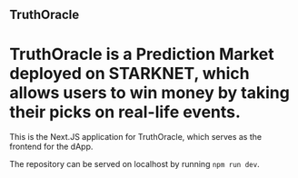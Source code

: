 ## TruthOracle

# TruthOracle is a Prediction Market deployed on STARKNET, which allows users to win money by taking their picks on real-life events.

This is the Next.JS application for TruthOracle, which serves as the frontend for the dApp.

The repository can be served on localhost by running `npm run dev`.